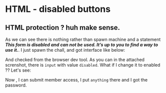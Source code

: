# HTML - disabled buttons

## HTML protection ? huh make sense. 

As we can see there is nothing rather than spawn machine and a statement ***This form is disabled and can not be used. It’s up to you to find a way to use it.***.
I just spawn the chall, and got interface like below:

And checked from the browser dev tool. As you can in the attached screnshot, there is `input` with value `disabled`. What if I change it to enabled ?? Let's see: 


Now , I can submit member access, I put `anything` there and I got the password.


